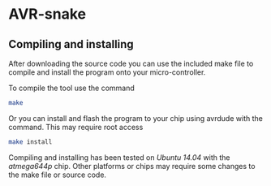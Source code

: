 AVR-snake
===============

Compiling and installing 
------------------------

After downloading the source code you can use the included make file to compile and install the program onto your micro-controller.

To compile the tool use the command

```bash
make
```

Or you can install and flash the program to your chip using avrdude with the command. This may require root access

```bash
make install
```

Compiling and installing has been tested on *Ubuntu 14.04* with the *atmega644p* chip. Other platforms or chips may require some changes to the make file or source code.
